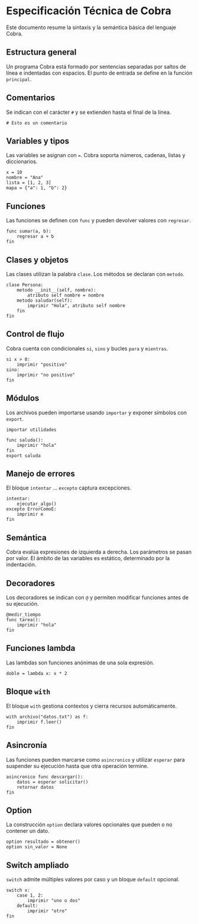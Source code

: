 # Especificación Técnica de Cobra

Este documento resume la sintaxis y la semántica básica del lenguaje Cobra.

## Estructura general

Un programa Cobra está formado por sentencias separadas por saltos de línea e indentadas con espacios. El punto de entrada se define en la función `principal`.

## Comentarios

Se indican con el carácter `#` y se extienden hasta el final de la línea.

```cobra
# Esto es un comentario
```

## Variables y tipos

Las variables se asignan con `=`. Cobra soporta números, cadenas, listas y diccionarios.

```cobra
x = 10
nombre = "Ana"
lista = [1, 2, 3]
mapa = {"a": 1, "b": 2}
```

## Funciones

Las funciones se definen con `func` y pueden devolver valores con `regresar`.

```cobra
func sumar(a, b):
    regresar a + b
fin
```

## Clases y objetos

Las clases utilizan la palabra `clase`. Los métodos se declaran con `metodo`.

```cobra
clase Persona:
    metodo __init__(self, nombre):
        atributo self nombre = nombre
    metodo saludar(self):
        imprimir "Hola", atributo self nombre
    fin
fin
```

## Control de flujo

Cobra cuenta con condicionales `si`, `sino` y bucles `para` y `mientras`.

```cobra
si x > 0:
    imprimir "positivo"
sino:
    imprimir "no positivo"
fin
```

## Módulos

Los archivos pueden importarse usando `importar` y exponer símbolos con `export`.

```cobra
importar utilidades

func saluda():
    imprimir "hola"
fin
export saluda
```

## Manejo de errores

El bloque `intentar` ... `excepto` captura excepciones.

```cobra
intentar:
    ejecutar_algo()
excepto ErrorComoE:
    imprimir e
fin
```

## Semántica

Cobra evalúa expresiones de izquierda a derecha. Los parámetros se pasan por valor. El ámbito de las variables es estático, determinado por la indentación.

## Decoradores

Los decoradores se indican con `@` y permiten modificar funciones antes de su ejecución.

```cobra
@medir_tiempo
func tarea():
    imprimir "hola"
fin
```

## Funciones lambda

Las lambdas son funciones anónimas de una sola expresión.

```cobra
doble = lambda x: x * 2
```

## Bloque `with`

El bloque `with` gestiona contextos y cierra recursos automáticamente.

```cobra
with archivo("datos.txt") as f:
    imprimir f.leer()
fin
```

## Asincronía

Las funciones pueden marcarse como `asincronico` y utilizar `esperar` para suspender su ejecución hasta que otra operación termine.

```cobra
asincronico func descargar():
    datos = esperar solicitar()
    retornar datos
fin
```

## Option

La construcción `option` declara valores opcionales que pueden o no contener un dato.

```cobra
option resultado = obtener()
option sin_valor = None
```

## Switch ampliado

`switch` admite múltiples valores por caso y un bloque `default` opcional.

```cobra
switch x:
    case 1, 2:
        imprimir "uno o dos"
    default:
        imprimir "otro"
fin
```

